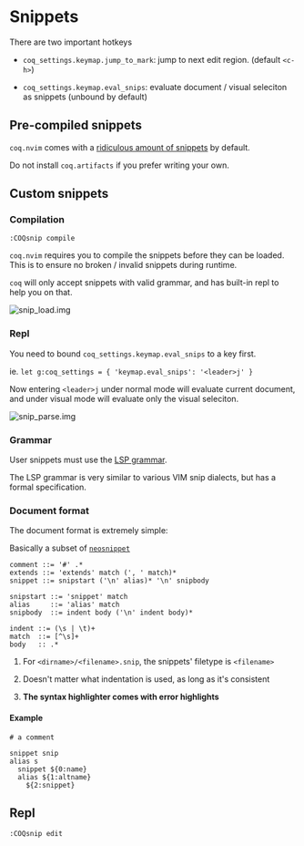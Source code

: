 # Snippets

There are two important hotkeys

- `coq_settings.keymap.jump_to_mark`: jump to next edit region. (default `<c-h>`)

- `coq_settings.keymap.eval_snips`: evaluate document / visual seleciton as snippets (unbound by default)

## Pre-compiled snippets

`coq.nvim` comes with a [ridiculous amount of snippets](https://raw.githubusercontent.com/ms-jpq/coq.artifacts/artifacts/coq%2Bsnippets.json) by default.

Do not install `coq.artifacts` if you prefer writing your own.

## Custom snippets

### Compilation

```viml
:COQsnip compile
```

`coq.nvim` requires you to compile the snippets before they can be loaded. This is to ensure no broken / invalid snippets during runtime.

`coq` will only accept snippets with valid grammar, and has built-in repl to help you on that.

![snip_load.img](https://raw.githubusercontent.com/ms-jpq/coq.artifacts/artifacts/preview/snip_load.gif)

### Repl

You need to bound `coq_settings.keymap.eval_snips` to a key first.

ie. `let g:coq_settings = { 'keymap.eval_snips': '<leader>j' }`

Now entering `<leader>j` under normal mode will evaluate current document, and under visual mode will evaluate only the visual seleciton.

![snip_parse.img](https://raw.githubusercontent.com/ms-jpq/coq.artifacts/artifacts/preview/snip_parse.gif)

### Grammar

User snippets must use the [LSP grammar](https://github.com/microsoft/language-server-protocol/blob/main/snippetSyntax.md).

The LSP grammar is very similar to various VIM snip dialects, but has a formal specification.

### Document format

The document format is extremely simple:

Basically a subset of [`neosnippet`](https://github.com/Shougo/neosnippet.vim)

```ebnf
comment ::= '#' .*
extends ::= 'extends' match (', ' match)*
snippet ::= snipstart ('\n' alias)* '\n' snipbody

snipstart ::= 'snippet' match
alias     ::= 'alias' match
snipbody  ::= indent body ('\n' indent body)*

indent ::= (\s | \t)+
match  ::= [^\s]+
body   :: .*
```

1. For `<dirname>/<filename>.snip`, the snippets' filetype is `<filename>`

2. Doesn't matter what indentation is used, as long as it's consistent

3. **The syntax highlighter comes with error highlights**

#### Example

```vim-snippet
# a comment

snippet snip
alias s
  snippet ${0:name}
  alias ${1:altname}
    ${2:snippet}

```

## Repl

```viml
:COQsnip edit
```

```

```
